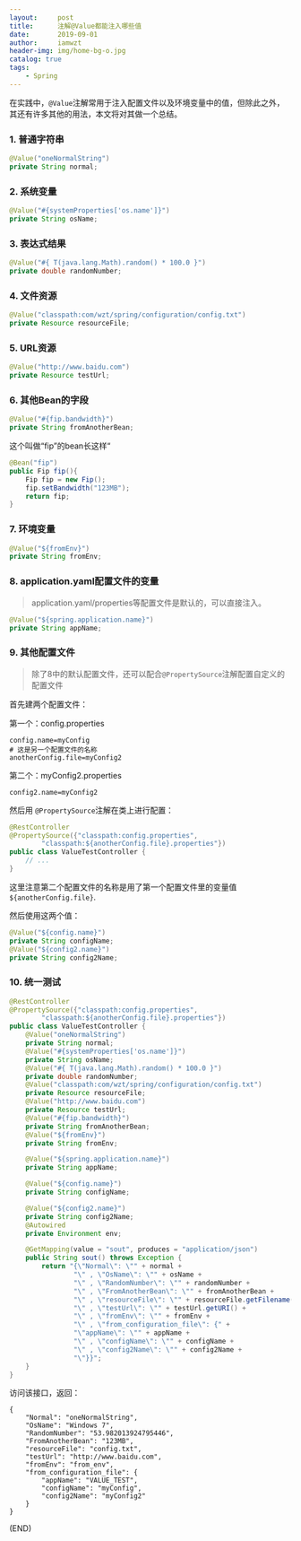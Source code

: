 ```yaml
---
layout:     post
title:      注解@Value都能注入哪些值
date:       2019-09-01
author:     iamwzt
header-img: img/home-bg-o.jpg
catalog: true
tags:
    - Spring
---
```


在实践中，`@Value`注解常用于注入配置文件以及环境变量中的值，但除此之外，其还有许多其他的用法，本文将对其做一个总结。

### 1. 普通字符串
```java
@Value("oneNormalString")
private String normal;
```
### 2. 系统变量
```java
@Value("#{systemProperties['os.name']}")
private String osName;
```

### 3. 表达式结果
```java
@Value("#{ T(java.lang.Math).random() * 100.0 }")
private double randomNumber;
```

### 4. 文件资源
```java
@Value("classpath:com/wzt/spring/configuration/config.txt")
private Resource resourceFile; 
```

### 5. URL资源
```java
@Value("http://www.baidu.com")
private Resource testUrl;
```

### 6. 其他Bean的字段
```java
@Value("#{fip.bandwidth}")
private String fromAnotherBean;
```
这个叫做“fip”的bean长这样“
```java
@Bean("fip")
public Fip fip(){
    Fip fip = new Fip();
    fip.setBandwidth("123MB");
    return fip;
}
```

### 7. 环境变量
```java
@Value("${fromEnv}")
private String fromEnv;
```

### 8. application.yaml配置文件的变量

> application.yaml/properties等配置文件是默认的，可以直接注入。
```java
@Value("${spring.application.name}")
private String appName;
```

### 9. 其他配置文件

> 除了8中的默认配置文件，还可以配合`@PropertySource`注解配置自定义的配置文件

首先建两个配置文件：

第一个：config.properties
```properties
config.name=myConfig
# 这是另一个配置文件的名称
anotherConfig.file=myConfig2
```
第二个：myConfig2.properties
```properties
config2.name=myConfig2
```
然后用 `@PropertySource`注解在类上进行配置：
```java
@RestController
@PropertySource({"classpath:config.properties",
        "classpath:${anotherConfig.file}.properties"})
public class ValueTestController {
    // ...
}
```
这里注意第二个配置文件的名称是用了第一个配置文件里的变量值`${anotherConfig.file}`.

然后使用这两个值：
```java
@Value("${config.name}")
private String configName;
@Value("${config2.name}")
private String config2Name;
```
### 10. 统一测试
```java
@RestController
@PropertySource({"classpath:config.properties",
        "classpath:${anotherConfig.file}.properties"})
public class ValueTestController {
    @Value("oneNormalString")
    private String normal;
    @Value("#{systemProperties['os.name']}")
    private String osName;
    @Value("#{ T(java.lang.Math).random() * 100.0 }")
    private double randomNumber;
    @Value("classpath:com/wzt/spring/configuration/config.txt")
    private Resource resourceFile;
    @Value("http://www.baidu.com")
    private Resource testUrl;
    @Value("#{fip.bandwidth}")
    private String fromAnotherBean;
    @Value("${fromEnv}")
    private String fromEnv;

    @Value("${spring.application.name}")
    private String appName;

    @Value("${config.name}")
    private String configName;

    @Value("${config2.name}")
    private String config2Name;
    @Autowired
    private Environment env;

    @GetMapping(value = "sout", produces = "application/json")
    public String sout() throws Exception {
        return "{\"Normal\": \"" + normal +
                "\" , \"OsName\": \"" + osName +
                "\" , \"RandomNumber\": \"" + randomNumber +
                "\" , \"FromAnotherBean\": \"" + fromAnotherBean +
                "\" , \"resourceFile\": \"" + resourceFile.getFilename() +
                "\" , \"testUrl\": \"" + testUrl.getURI() +
                "\" , \"fromEnv\": \"" + fromEnv +
                "\" , \"from_configuration_file\": {" +
                "\"appName\": \"" + appName +
                "\" , \"configName\": \"" + configName +
                "\" , \"config2Name\": \"" + config2Name +
                "\"}}";
    }
}
```
访问该接口，返回：
```
{
    "Normal": "oneNormalString",
    "OsName": "Windows 7",
    "RandomNumber": "53.982013924795446",
    "FromAnotherBean": "123MB",
    "resourceFile": "config.txt",
    "testUrl": "http://www.baidu.com",
    "fromEnv": "from_env",
    "from_configuration_file": {
        "appName": "VALUE_TEST",
        "configName": "myConfig",
        "config2Name": "myConfig2"
    }
}
```

(END)
